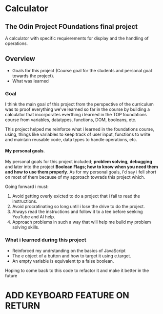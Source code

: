 # Calculator

## The Odin Project FOundations final project
A calculator with specific requierements for display and the handling of operations.

## Overview
- Goals for this project (Course goal for the students and personal goal towards the project).
- What was learned

### Goal
I think the main goal of this project from the perspective of the curriculum was to proof everything we've learned so far in the course by building a calculator that incorporates everthing i learned in the TOP foundations course from variables, datatypes, functions, DOM, booleans, etc.

This project helped me reinforce what i learned in the foundations course, using, things like variables to keep track of user input, functions to write and maintain reusable code, data types to handle operations, etc.

#### My personal goals.
My personal goals for this project included; **problem solving**, **debugging** and later into the project **Boolean Flags; how to know when you need them and how to use them properly**.
As for my personal goals, i'd say i fell short on most of them because of my approach towrads this project which.

Going forward i must:
1. Avoid getting overly exicted to do a project that i fail to read the instructions. 
2. Avoid procratinating so long until i lose the drive to do the project.
3. Always read the instructions and follow it to a tee before seeking YouTube and AI help.
4. Approach problems in such a way that will help me build my problem solving skills.

### What i learned during this project
- Reinforced my undrstanding on the basics of JavaScript
- The e object of a button and how to target it using  e.target.
- An empty variable is equivalent tp a false boolean.

Hoping to come back to this code to refactor it and make it better in the future

# ADD KEYBOARD FEATURE ON RETURN
